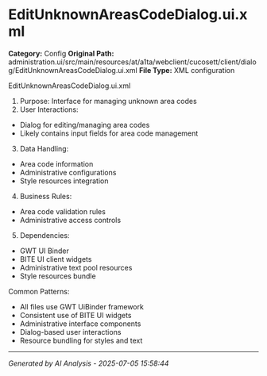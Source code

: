 # EditUnknownAreasCodeDialog.ui.xml

**Category:** Config
**Original Path:** administration.ui/src/main/resources/at/a1ta/webclient/cucosett/client/dialog/EditUnknownAreasCodeDialog.ui.xml
**File Type:** XML configuration

EditUnknownAreasCodeDialog.ui.xml
1. Purpose: Interface for managing unknown area codes
2. User Interactions:
- Dialog for editing/managing area codes
- Likely contains input fields for area code management
3. Data Handling:
- Area code information
- Administrative configurations
- Style resources integration
4. Business Rules:
- Area code validation rules
- Administrative access controls
5. Dependencies:
- GWT UI Binder
- BITE UI client widgets
- Administrative text pool resources
- Style resources bundle

Common Patterns:
- All files use GWT UiBinder framework
- Consistent use of BITE UI widgets
- Administrative interface components
- Dialog-based user interactions
- Resource bundling for styles and text

---
*Generated by AI Analysis - 2025-07-05 15:58:44*
